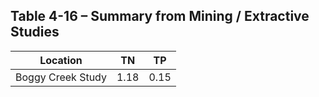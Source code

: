 ## Table 4-16 – Summary from Mining / Extractive Studies

| Location | TN | TP |
|----------|----|----|
| Boggy Creek Study | 1.18 | 0.15 |
